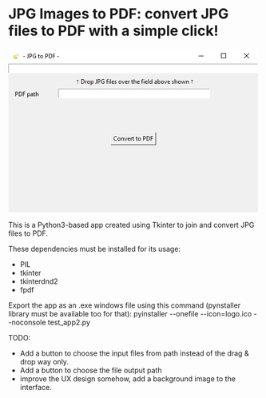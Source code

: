 # JPG Images to PDF: convert JPG files to PDF with a simple click!

![screenshot](https://github.com/jadvani/JPG_to_PDF/blob/main/img/screenshot_app.png)
 
 
This is a Python3-based app created using Tkinter to join and convert JPG files to PDF.

These dependencies must be installed for its usage:

* PIL
* tkinter
* tkinterdnd2
* fpdf

 
Export the app as an .exe windows file using this command (pynstaller library must be available too for that):
pyinstaller --onefile --icon=logo.ico --noconsole test_app2.py


TODO:

* Add a button to choose the input files from path instead of the drag & drop way only.
* Add a button to choose the file output path
* improve the UX design somehow, add a background image to the interface.

